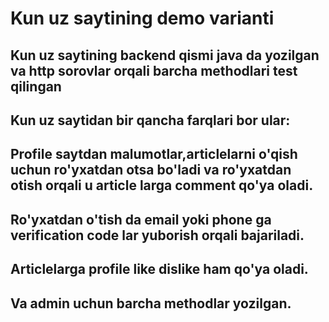 # Kun uz saytining demo varianti
## Kun uz saytining backend qismi java da yozilgan va http sorovlar orqali barcha methodlari test qilingan 
## Kun uz saytidan bir qancha farqlari bor ular:
## Profile saytdan malumotlar,articlelarni o'qish uchun ro'yxatdan otsa bo'ladi va ro'yxatdan otish orqali u article larga comment qo'ya oladi.
## Ro'yxatdan o'tish da email yoki phone ga verification code lar yuborish orqali bajariladi.
## Articlelarga profile like dislike ham qo'ya oladi.
## Va admin uchun barcha methodlar yozilgan.
